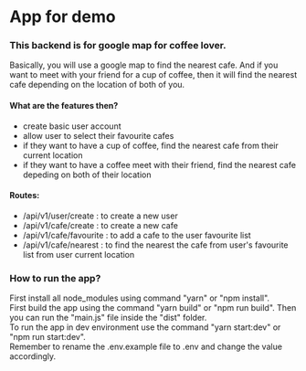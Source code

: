 # App for demo

### This backend is for google map for coffee lover.

Basically, you will use a google map to find the nearest cafe. And if you want to meet with your friend for a cup of coffee, then it will find the nearest cafe depending on the location of both of you.

#### What are the features then?

<ul>
<li>create basic user account</li>
<li> allow user to select their favourite cafes </li>
<li> if they want to have a cup of coffee, find the nearest cafe from their current location</li>
<li>if they want to have a coffee meet with their friend, find the nearest cafe depeding on both of their location</li>
</ul>

#### Routes:

<ul>
<li>/api/v1/user/create : to create a new user</li>
<li>/api/v1/cafe/create : to create a new cafe</li>
<li>/api/v1/cafe/favourite : to add a cafe to the user favourite list</li>
<li>/api/v1/cafe/nearest : to find the nearest the cafe from user's favourite list from user current location </li>
</ul>

### How to run the app?

First install all node_modules using command "yarn" or "npm install".<br>
First build the app using the command "yarn build" or "npm run build". Then you can run the "main.js" file inside the "dist" folder.<br>
To run the app in dev environment use the command "yarn start:dev" or "npm run start:dev".<br>
Remember to rename the .env.example file to .env and change the value accordingly.
